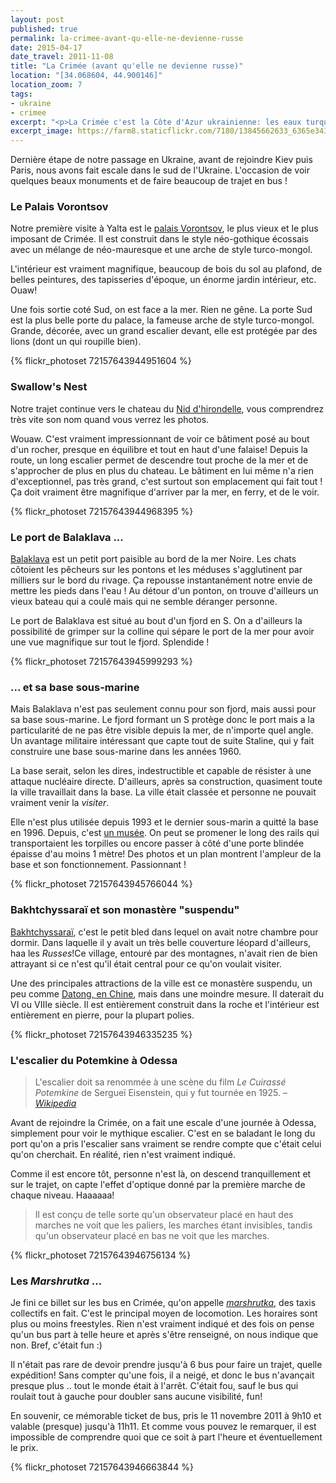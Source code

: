 ```yaml
---
layout: post
published: true
permalink: la-crimee-avant-qu-elle-ne-devienne-russe
date: 2015-04-17
date_travel: 2011-11-08
title: "La Crimée (avant qu'elle ne devienne russe)"
location: "[34.068604, 44.900146]"
location_zoom: 7
tags:
- ukraine
- crimee
excerpt: "<p>La Crimée c'est la Côte d'Azur ukrainienne: les eaux turquoises, les plages, les touristes en pagaillent, etc .. Avant qu'elle ne soit annexée par la Russie, elle était déjà massivement prise d'assaut par les Russes pendant les vacances. Mais comme on y est passé en novembre, c'était desert et c'était plutôt agréable.</p><p>C'est aussi un lieu chargé d'histoire avec notamment la <a href='https://fr.wikipedia.org/wiki/Conf%C3%A9rence_de_Yalta'>Conférence de Yalta</a> en 1945 et sans oublier les fameux escaliers de Potemkin !</p>"
excerpt_image: https://farm8.staticflickr.com/7180/13845662633_6365e34316_c.jpg
---
```


Dernière étape de notre passage en Ukraine, avant de rejoindre Kiev puis Paris, nous avons fait escale dans le sud de l'Ukraine. L'occasion de voir quelques beaux monuments et de faire beaucoup de trajet en bus !

### Le Palais Vorontsov
Notre première visite à Yalta est le [palais Vorontsov](https://en.wikipedia.org/wiki/Vorontsov_Palace_(Alupka)), le plus vieux et le plus imposant de Crimée.  Il est construit dans le style néo-gothique écossais avec un mélange de néo-mauresque et une arche de style turco-mongol.

L'intérieur est vraiment magnifique, beaucoup de bois du sol au plafond, de belles peintures, des tapisseries d'époque, un énorme jardin intérieur, etc. Ouaw!

Une fois sortie coté Sud, on est face a la mer. Rien ne gêne. La porte Sud est la plus belle porte du palace, la fameuse arche de style turco-mongol. Grande, décorée, avec un grand escalier devant, elle est protégée par des lions (dont un qui roupille bien).

{% flickr_photoset 72157643944951604 %}

### Swallow's Nest
Notre trajet continue vers le chateau du [Nid d'hirondelle](https://en.wikipedia.org/wiki/Swallow%27s_Nest), vous comprendrez très vite son nom quand vous verrez les photos.

Wouaw. C'est vraiment impressionnant de voir ce bâtiment posé au bout d'un rocher, presque en équilibre et tout en haut d'une falaise!
Depuis la route, un long escalier permet de descendre tout proche de la mer et de s'approcher de plus en plus du chateau. Le bâtiment en lui même n'a rien d'exceptionnel, pas très grand, c'est surtout son emplacement qui fait tout ! Ça doit vraiment être magnifique d'arriver par la mer, en ferry, et de le voir.

{% flickr_photoset 72157643944968395 %}

### Le port de Balaklava ...
[Balaklava](https://en.wikipedia.org/wiki/Balaklava) est un petit port paisible au bord de la mer Noire. Les chats côtoient les pêcheurs sur les pontons et les méduses s'agglutinent par milliers sur le bord du rivage. Ça repousse instantanément notre envie de mettre les pieds dans l'eau ! Au détour d'un ponton, on trouve d'ailleurs un vieux bateau qui a coulé mais qui ne semble déranger personne.

Le port de Balaklava est situé au bout d'un fjord en S. On a d'ailleurs la possibilité de grimper sur la colline qui sépare le port de la mer pour avoir une vue magnifique sur tout le fjord. Splendide !

{% flickr_photoset 72157643945999293 %}

### ... et sa base sous-marine
Mais Balaklava n'est pas seulement connu pour son fjord, mais aussi pour sa base sous-marine. Le fjord formant un S protège donc le port mais a la particularité de ne pas être visible depuis la mer, de n'importe quel angle. Un avantage militaire intéressant que capte tout de suite Staline, qui y fait construire une base sous-marine dans les années 1960.

La base serait, selon les dires, indestructible et capable de résister à une attaque nucléaire directe. D'ailleurs, après sa construction, quasiment toute la ville travaillait dans la base. La ville était classée et personne ne pouvait vraiment venir la *visiter*.

Elle n'est plus utilisée depuis 1993 et le dernier sous-marin a quitté la base en 1996. Depuis, c'est [un musée](https://en.wikipedia.org/wiki/Naval_museum_complex_Balaklava). On peut se promener le long des rails qui transportaient les torpilles ou encore passer à côté d'une porte blindée épaisse d'au moins 1 mètre! Des photos et un plan montrent l'ampleur de la base et son fonctionnement. Passionnant !

{% flickr_photoset 72157643945766044 %}

### Bakhtchyssaraï et son monastère "suspendu"

[Bakhtchyssaraï](https://en.wikipedia.org/wiki/Bakhchysarai), c'est le petit bled dans lequel on avait notre chambre pour dormir. Dans laquelle il y avait un très belle couverture léopard d'ailleurs, haa les *Russes*!Ce village, entouré par des montagnes, n'avait rien de bien attrayant si ce n'est qu'il était central pour ce qu'on voulait visiter.

Une des principales attractions de la ville est ce monastère suspendu, un peu comme [Datong, en Chine](/datong-les-grottes-de-yungang-et-le-monastere/), mais dans une moindre mesure. Il daterait du VI ou VIIIe siècle. Il est entièrement construit dans la roche et l'intérieur est entièrement en pierre, pour la plupart polies.

{% flickr_photoset 72157643946335235 %}

### L'escalier du Potemkine à Odessa
> L'escalier doit sa renommée à une scène du film *Le Cuirassé Potemkine* de Sergueï Eisenstein, qui y fut tournée en 1925.
> – [*Wikipedia*](https://fr.wikipedia.org/wiki/Escalier_du_Potemkine)

Avant de rejoindre la Crimée, on a fait une escale d'une journée à Odessa, simplement pour voir le mythique escalier. C'est en se baladant le long du port qu'on a pris l'escalier sans vraiment se rendre compte que c'était celui qu'on cherchait. En réalité, rien n'est vraiment indiqué.

Comme il est encore tôt, personne n'est là, on descend tranquillement et sur le trajet, on capte l'effet d'optique donné par la première marche de chaque niveau. Haaaaaa!

> Il est conçu de telle sorte qu'un observateur placé en haut des marches ne voit que les paliers, les marches étant invisibles, tandis qu'un observateur placé en bas ne voit que les marches.

{% flickr_photoset 72157643946756134 %}

### Les *Marshrutka* ...
Je fini ce billet sur les bus en Crimée, qu'on appelle [*marshrutka*](https://en.wikipedia.org/wiki/Marshrutka), des taxis collectifs en fait. C'est le principal moyen de locomotion. Les horaires sont plus ou moins freestyles. Rien n'est vraiment indiqué et des fois on pense qu'un bus part à telle heure et après s'être renseigné, on nous indique que non. Bref, c'était fun :)

Il n'était pas rare de devoir prendre jusqu'à 6 bus pour faire un trajet, quelle expédition! Sans compter qu'une fois, il a neigé, et donc le bus n'avançait presque plus .. tout le monde était à l'arrêt. C'était fou, sauf le bus qui roulait tout à gauche pour doubler sans aucune visibilité, fun!

En souvenir, ce mémorable ticket de bus, pris le 11 novembre 2011 à 9h10 et valable (presque) jusqu'à 11h11. Et comme vous pouvez le remarquer, il est impossible de comprendre quoi que ce soit à part l'heure et éventuellement le prix.

{% flickr_photoset 72157643946663844 %}

